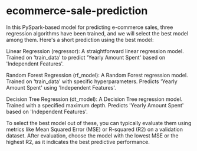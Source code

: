 # ecommerce-sale-prediction

In this PySpark-based model for predicting e-commerce sales, three regression algorithms have been trained, and we will select the best model among them. Here's a short prediction using the best model:

Linear Regression (regressor):
        A straightforward linear regression model.
        Trained on 'train_data' to predict 'Yearly Amount Spent' based on 'Independent Features'.

Random Forest Regression (rf_model):
        A Random Forest regression model.
        Trained on 'train_data' with specific hyperparameters.
        Predicts 'Yearly Amount Spent' using 'Independent Features'.

Decision Tree Regression (dt_model):
        A Decision Tree regression model.
        Trained with a specified maximum depth.
        Predicts 'Yearly Amount Spent' based on 'Independent Features'.

To select the best model out of these, you can typically evaluate them using metrics like Mean Squared Error (MSE) or R-squared (R2) on a validation dataset. After evaluation, choose the model with the lowest MSE or the highest R2, as it indicates the best predictive performance.
